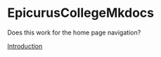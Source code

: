 # EpicurusCollegeMkdocs
 
 
 
 
 Does this work for the home page navigation?
 
 [Introduction](\docs\introduction.md)
 
 
